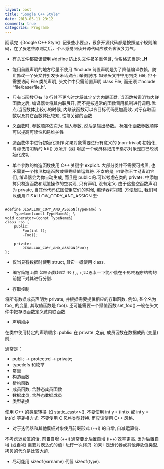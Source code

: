 ```yaml
---
layout: post
title: "Google C++ Style"
date: 2013-05-11 23:12
comments: true
categories: Programe
---
```

阅读完《Google C++ Style》记录些小要点，很多开源代码都是按照这个规则编码，在了解这些原则之后，个人感觉阅读开源代码应该会省很多力气。

* 有头文件都应该使用 #define 防止头文件被多重包含, 命名格式当是: ___H__
* 能用前置声明的地方尽量不使用 #include
前置声明是为了降低编译依赖，防止修改一个头文件引发多米诺效应; 举例说明: 如果头文件中用到类 File, 但不需要访问 File 类的声明, 头文件中只需前置声明 class File; 而无须 #include “file/base/file.h”.

* 只有当函数只有 10 行甚至更少时才将其定义为内联函数.
当函数被声明为内联函数之后, 编译器会将其内联展开, 而不是按通常的函数调用机制进行调用.优点:当函数体比较小的时候, 内联该函数可以令目标代码更加高效. 对于存取函数以及其它函数体比较短, 性能关键的函数

* 义函数时, 参数顺序依次为: 输入参数, 然后是输出参数。
标准化函数参数顺序可以提高可读性和易维护性

* 造函数体中进行初始化操作
如果对象需要进行有意义的 (non-trivial) 初始化, 考虑使用明确的 Init() 方法并 (或) 增加一个成员标记用于指示对象是否已经初始化成功.

* 单个参数的构造函数使用 C++ 关键字 explicit.
    大部分类并不需要可拷贝, 也不需要一个拷贝构造函数或重载赋值运算符. 不幸的是, 如果你不主动声明它们, 编译器会为你自动生成, 而且是 public 的.可以考虑在类的 private: 中添加拷贝构造函数和赋值操作的空实现, 只有声明, 没有定义. 由于这些空函数声明为 private, 当其他代码试图使用它们的时候, 编译器将报错. 方便起见, 我们可以使用 DISALLOW_COPY_AND_ASSIGN 宏:

```

#define DISALLOW_COPY_AND_ASSIGN(TypeName) \
    TypeName(const TypeName&); \
void operator=(const TypeName&)
class Foo {
    public:
        Foo(int f);
        ~Foo();

    private:
        DISALLOW_COPY_AND_ASSIGN(Foo);
};
```

* 仅当只有数据时使用 struct, 其它一概使用 class.
* 编写简短函数
如果函数超过 40 行, 可以思索一下能不能在不影响程序结构的前提下对其进行分割.

* 存取控制

将所有数据成员声明为 private, 并根据需要提供相应的存取函数. 例如, 某个名为 foo_ 的变量, 其取值函数是 foo(). 还可能需要一个赋值函数 set_foo().一般在头文件中把存取函数定义成内联函数.
* 声明顺序

在类中使用特定的声明顺序: public: 在 private: 之前, 成员函数在数据成员 (变量) 前;

通常是：
+ public -> protected -> private;
+ typedefs 和枚举
+ 常量
+ 构造函数
+ 析构函数
+ 成员函数, 含静态成员函数
+ 数据成员, 含静态数据成员
+ 类型转换

使用 C++ 的类型转换, 如 static_cast<>(). 不要使用 int y = (int)x 或 int y = int(x) 等转换方式;
不要使用 C 风格类型转换. 而应该使用 C++ 风格.
* 对于迭代器和其他模板对象使用前缀形式 (++i) 的自增, 自减运算符.

不考虑返回值的话, 前置自增 (++i) 通常要比后置自增 (i++) 效率更高. 因为后置自增 (或自减) 需要对表达式的值 i 进行一次拷贝. 如果 i 是迭代器或其他非数值类型, 拷贝的代价是比较大的.
* 尽可能用 sizeof(varname) 代替 sizeof(type).

